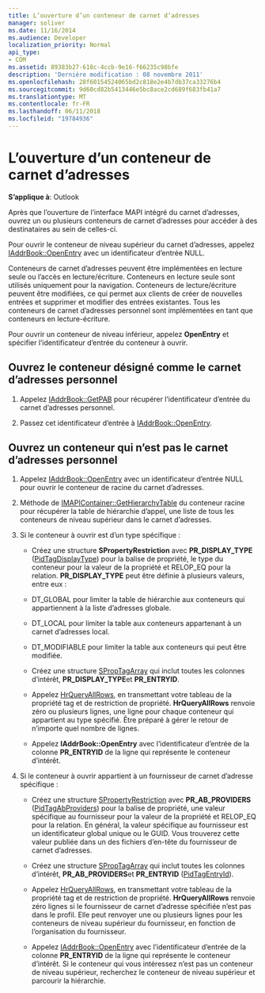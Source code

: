 ```yaml
---
title: L’ouverture d’un conteneur de carnet d’adresses
manager: soliver
ms.date: 11/16/2014
ms.audience: Developer
localization_priority: Normal
api_type:
- COM
ms.assetid: 89383b27-618c-4ccb-9e16-f66235c98bfe
description: 'Dernière modification : 08 novembre 2011'
ms.openlocfilehash: 28f60154524065bd2c818e2e4b7db37ca33276b4
ms.sourcegitcommit: 9d60cd82b5413446e5bc8ace2cd689f683fb41a7
ms.translationtype: MT
ms.contentlocale: fr-FR
ms.lasthandoff: 06/11/2018
ms.locfileid: "19784936"
---
```

# <a name="opening-an-address-book-container"></a>L’ouverture d’un conteneur de carnet d’adresses

**S’applique à**: Outlook 
  
Après que l’ouverture de l’interface MAPI intégré du carnet d’adresses, ouvrez un ou plusieurs conteneurs de carnet d’adresses pour accéder à des destinataires au sein de celles-ci.
  
Pour ouvrir le conteneur de niveau supérieur du carnet d’adresses, appelez [IAddrBook::OpenEntry](iaddrbook-openentry.md) avec un identificateur d’entrée NULL. 
  
Conteneurs de carnet d’adresses peuvent être implémentées en lecture seule ou l’accès en lecture/écriture. Conteneurs en lecture seule sont utilisés uniquement pour la navigation. Conteneurs de lecture/écriture peuvent être modifiées, ce qui permet aux clients de créer de nouvelles entrées et supprimer et modifier des entrées existantes. Tous les conteneurs de carnet d’adresses personnel sont implémentées en tant que conteneurs en lecture-écriture. 
  
Pour ouvrir un conteneur de niveau inférieur, appelez **OpenEntry** et spécifier l’identificateur d’entrée du conteneur à ouvrir. 
  
## <a name="open-the-container-designated-as-the-pab"></a>Ouvrez le conteneur désigné comme le carnet d’adresses personnel
  
1. Appelez [IAddrBook::GetPAB](iaddrbook-getpab.md) pour récupérer l’identificateur d’entrée du carnet d’adresses personnel. 
    
2. Passez cet identificateur d’entrée à [IAddrBook::OpenEntry](iaddrbook-openentry.md).
    
## <a name="open-a-container-that-is-not-the-pab"></a>Ouvrez un conteneur qui n’est pas le carnet d’adresses personnel
  
1. Appelez [IAddrBook::OpenEntry](iaddrbook-openentry.md) avec un identificateur d’entrée NULL pour ouvrir le conteneur de racine du carnet d’adresses. 
    
2. Méthode de [IMAPIContainer::GetHierarchyTable](imapicontainer-gethierarchytable.md) du conteneur racine pour récupérer la table de hiérarchie d’appel, une liste de tous les conteneurs de niveau supérieur dans le carnet d’adresses. 
    
3. Si le conteneur à ouvrir est d’un type spécifique :
    
   - Créez une structure **SPropertyRestriction** avec **PR_DISPLAY_TYPE** ([PidTagDisplayType](pidtagdisplaytype-canonical-property.md)) pour la balise de propriété, le type du conteneur pour la valeur de la propriété et RELOP_EQ pour la relation. **PR_DISPLAY_TYPE** peut être définie à plusieurs valeurs, entre eux : 
    
   - DT_GLOBAL pour limiter la table de hiérarchie aux conteneurs qui appartiennent à la liste d’adresses globale.
    
   - DT_LOCAL pour limiter la table aux conteneurs appartenant à un carnet d’adresses local.
    
   - DT_MODIFIABLE pour limiter la table aux conteneurs qui peut être modifiée.
    
   - Créez une structure [SPropTagArray](sproptagarray.md) qui inclut toutes les colonnes d’intérêt, **PR_DISPLAY_TYPE**et **PR_ENTRYID**. 
    
   - Appelez [HrQueryAllRows](hrqueryallrows.md), en transmettant votre tableau de la propriété tag et de restriction de propriété. **HrQueryAllRows** renvoie zéro ou plusieurs lignes, une ligne pour chaque conteneur qui appartient au type spécifié. Être préparé à gérer le retour de n’importe quel nombre de lignes. 
    
   - Appelez **IAddrBook::OpenEntry** avec l’identificateur d’entrée de la colonne **PR_ENTRYID** de la ligne qui représente le conteneur d’intérêt. 
    
4. Si le conteneur à ouvrir appartient à un fournisseur de carnet d’adresse spécifique :
    
   - Créez une structure [SPropertyRestriction](spropertyrestriction.md) avec **PR_AB_PROVIDERS** ([PidTagAbProviders](pidtagabproviders-canonical-property.md)) pour la balise de propriété, une valeur spécifique au fournisseur pour la valeur de la propriété et RELOP_EQ pour la relation. En général, la valeur spécifique au fournisseur est un identificateur global unique ou le GUID. Vous trouverez cette valeur publiée dans un des fichiers d’en-tête du fournisseur de carnet d’adresses. 
    
   - Créez une structure [SPropTagArray](sproptagarray.md) qui inclut toutes les colonnes d’intérêt, **PR_AB_PROVIDERS**et **PR_ENTRYID** ([PidTagEntryId](pidtagentryid-canonical-property.md)). 
    
   - Appelez [HrQueryAllRows](hrqueryallrows.md), en transmettant votre tableau de la propriété tag et de restriction de propriété. **HrQueryAllRows** renvoie zéro lignes si le fournisseur de carnet d’adresse spécifiée n’est pas dans le profil. Elle peut renvoyer une ou plusieurs lignes pour les conteneurs de niveau supérieur du fournisseur, en fonction de l’organisation du fournisseur. 
    
   - Appelez [IAddrBook::OpenEntry](iaddrbook-openentry.md) avec l’identificateur d’entrée de la colonne **PR_ENTRYID** de la ligne qui représente le conteneur d’intérêt. Si le conteneur qui vous intéressez n’est pas un conteneur de niveau supérieur, recherchez le conteneur de niveau supérieur et parcourir la hiérarchie. 
    

